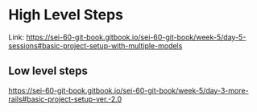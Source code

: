 # High Level Steps

Link: https://sei-60-git-book.gitbook.io/sei-60-git-book/week-5/day-5-sessions#basic-project-setup-with-multiple-models

## Low level steps

https://sei-60-git-book.gitbook.io/sei-60-git-book/week-5/day-3-more-rails#basic-project-setup-ver.-2.0

